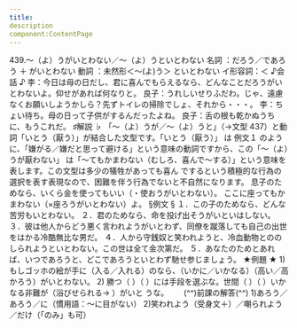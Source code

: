 ```yaml
---
title:
description
component:ContentPage
---
```



439.～（よ）うがいとわない／～（よ）うといとわない
名詞 ：だろう／であろう ＋ がいとわない
動詞 ：未然形＜～(よ)う＞ といとわない
イ形容詞：＜
♪会話 ♪
李：今日は母の日だし、君に喜んでもらえるなら、どんなことだろうがいとわないよ。仰せがあれば何なりと。 良子：うれしいせりふだわ。じゃ、遠慮なくお願いしようかしら？先ずトイレの掃除でしょ、それから・・・。
李：ちょい待ち。母の日って子供がするんだったよね。
良子：舌の根も乾かぬうちに、もうこれだ。
♯解説 ♭
「～（よ）うが／～（よ）うと」（→文型 437）と動詞「いとう（厭う）」が結合した文型です。「いとう（厭う）」
は 例文１ のように、「嫌がる／嫌だと思って避ける」という意味の動詞ですから、この「～（よ）うが厭わない」 は「～てもかまわない（むしろ、喜んで～する）」という意味を表します。この文型は多少の犠牲があっても喜ん でするという積極的な行為の選択を表す表現なので、困難を伴う行為でないと不自然になります。
息子のためなら、いくら金を使ってもいい（・使おうがいとわない）。
ここに座ってもかまわない（×座ろうがいとわない）よ。
§例文 §
１．この子のためなら、どんな苦労もいとわない。
２．君のためなら、命を投げ出そうがいといはしない。
３．彼は他人からどう悪く言われようがいとわず、同僚を蹴落しても自己の出世をはかる冷酷無比な男だ。
４．人から守銭奴と笑われようと、冷血動物とののしられようといとわない。この世は全て金次第だ。
５．あなたのためとあれば、いつであろうと、どこであろうといとわず馳せ参じましょう。
★例題 ★
1)もしゴッホの絵が手に（入る／入れる）のなら、（いかに／いかなる）（高い／高かろう）がいとわない。
2) 勝つ（ ）（ ）には手段を選ぶな。世間（ ）（ ）いかなる非難が（浴びせられる→ ）がいと
うな。      
(^^)前課の解答(^^)
1)あろう／あろう／に（慣用語：～に目がない）
2)笑われよう（受身文＋）／嘲られよう／だけ（「のみ」も可）
